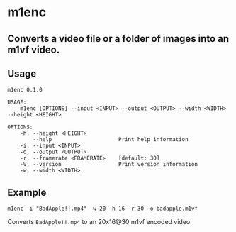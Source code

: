 # m1enc
Converts a video file or a folder of images into an m1vf video.
---

## Usage
```
m1enc 0.1.0

USAGE:
    m1enc [OPTIONS] --input <INPUT> --output <OUTPUT> --width <WIDTH> --height <HEIGHT>

OPTIONS:
    -h, --height <HEIGHT>          
        --help                     Print help information
    -i, --input <INPUT>            
    -o, --output <OUTPUT>          
    -r, --framerate <FRAMERATE>    [default: 30]
    -V, --version                  Print version information
    -w, --width <WIDTH>            
```

## Example
```
m1enc -i "BadApple!!.mp4" -w 20 -h 16 -r 30 -o badapple.m1vf
```
Converts `BadApple!!.mp4` to an 20x16@30 m1vf encoded video.